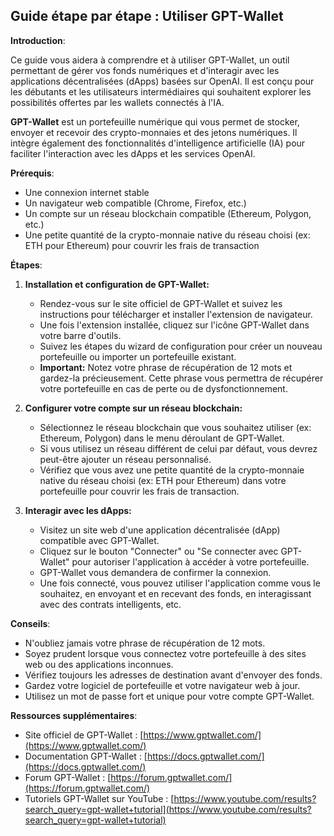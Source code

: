 ## Guide étape par étape : Utiliser GPT-Wallet

**Introduction**:

Ce guide vous aidera à comprendre et à utiliser GPT-Wallet, un outil permettant de gérer vos fonds numériques et d'interagir avec les applications décentralisées (dApps) basées sur OpenAI. Il est conçu pour les débutants et les utilisateurs intermédiaires qui souhaitent explorer les possibilités offertes par les wallets connectés à l'IA.

**GPT-Wallet** est un portefeuille numérique qui vous permet de stocker, envoyer et recevoir des crypto-monnaies et des jetons numériques. Il intègre également des fonctionnalités d'intelligence artificielle (IA) pour faciliter l'interaction avec les dApps et les services OpenAI.

**Prérequis**:

* Une connexion internet stable
* Un navigateur web compatible (Chrome, Firefox, etc.)
* Un compte sur un réseau blockchain compatible (Ethereum, Polygon, etc.)
* Une petite quantité de la crypto-monnaie native du réseau choisi (ex: ETH pour Ethereum) pour couvrir les frais de transaction

**Étapes**:

1. **Installation et configuration de GPT-Wallet:**
   * Rendez-vous sur le site officiel de GPT-Wallet et suivez les instructions pour télécharger et installer l'extension de navigateur.
   * Une fois l'extension installée, cliquez sur l'icône GPT-Wallet dans votre barre d'outils.
   * Suivez les étapes du wizard de configuration pour créer un nouveau portefeuille ou importer un portefeuille existant.
   * **Important:** Notez votre phrase de récupération de 12 mots et gardez-la précieusement. Cette phrase vous permettra de récupérer votre portefeuille en cas de perte ou de dysfonctionnement.

2. **Configurer votre compte sur un réseau blockchain:**
   * Sélectionnez le réseau blockchain que vous souhaitez utiliser (ex: Ethereum, Polygon) dans le menu déroulant de GPT-Wallet.
   * Si vous utilisez un réseau différent de celui par défaut, vous devrez peut-être ajouter un réseau personnalisé.
   * Vérifiez que vous avez une petite quantité de la crypto-monnaie native du réseau choisi (ex: ETH pour Ethereum) dans votre portefeuille pour couvrir les frais de transaction.

3. **Interagir avec les dApps:**
   * Visitez un site web d'une application décentralisée (dApp) compatible avec GPT-Wallet.
   * Cliquez sur le bouton "Connecter" ou "Se connecter avec GPT-Wallet" pour autoriser l'application à accéder à votre portefeuille.
   * GPT-Wallet vous demandera de confirmer la connexion.
   * Une fois connecté, vous pouvez utiliser l'application comme vous le souhaitez, en envoyant et en recevant des fonds, en interagissant avec des contrats intelligents, etc.

**Conseils**:

* N'oubliez jamais votre phrase de récupération de 12 mots.
* Soyez prudent lorsque vous connectez votre portefeuille à des sites web ou des applications inconnues.
* Vérifiez toujours les adresses de destination avant d'envoyer des fonds.
* Gardez votre logiciel de portefeuille et votre navigateur web à jour.
* Utilisez un mot de passe fort et unique pour votre compte GPT-Wallet.

**Ressources supplémentaires**:

* Site officiel de GPT-Wallet : [https://www.gptwallet.com/](https://www.gptwallet.com/)
* Documentation GPT-Wallet : [https://docs.gptwallet.com/](https://docs.gptwallet.com/)
* Forum GPT-Wallet : [https://forum.gptwallet.com/](https://forum.gptwallet.com/)
* Tutoriels GPT-Wallet sur YouTube : [https://www.youtube.com/results?search_query=gpt-wallet+tutorial](https://www.youtube.com/results?search_query=gpt-wallet+tutorial)




